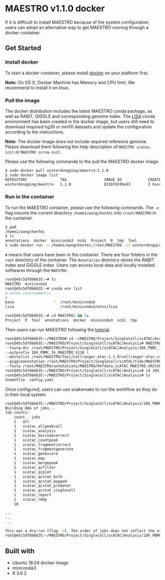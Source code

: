 # MAESTRO v1.1.0 docker

If it is difficult to install MAESTRO because of the system configuration, users can adopt an alternative way to get MAESTRO running through a docker container.

## Get Started

### Install docker

To start a docker container, please install [docker](https://docs.docker.com/install/) on your platform first. 

**Note:** On OS X, Docker Machine has Memory and CPU limit. We recommend to install it on linux.

### Pull the image

The docker distribution includes the latest MAESTRO conda package, as well as RABIT, GIGGLE and corresponding genome index. The [LISA](https://github.com/qinqian/lisa) conda environment has been created in the docker image, but users still need to download required hg38 or mm10 datasets and update the configuration according to the instructions.

**Note:** The docker image does not include required reference genome. Please download them following the help description of `MAESTRO scatac-init` or `MAESTRO scrna-init`.

Please use the following commands to the pull the MAESTRO docker image.

``` bash
$ sudo docker pull winterdongqing/maestro:1.1.0
$ sudo docker image list
REPOSITORY               TAG                 IMAGE ID            CREATED             SIZE
winterdongqing/maestro   1.1.0               831bfd245e63        3 hours ago         8.7GB
```

### Run in the container

To run the MAESTRO container, please use the following commands. The ```-v``` flag mounts the current directory ```/home1/wangchenfei``` into ```/root/MAESTRO``` in the container.

```bash
$ pwd
/home1/wangchenfei
$ ls
annotations  docker  miniconda3  ncbi  Project  R  tmp  Tool
$ sudo docker run -v /home1/wangchenfei:/root/MAESTRO -it winterdongqing/maestro:1.1.0
```

```#``` means that users have been in the container. There are four folders in the  ```root``` directory of the container. The ```Annotation``` directory stores the RABIT index and GIGGLE index. Users can access local data and locally installed softwares through the ```MAESTRO```.

```bash
root@45c5df8b6635:~# ls
MAESTRO  miniconda3
root@45c5df8b6635:~# conda env list
# conda environments:
#
base                  *  /root/miniconda3
lisa                     /root/miniconda3/envs/lisa

root@45c5df8b6635:~# cd MAESTRO/ && ls
Project  R  Tool  annotations  docker  miniconda3  ncbi  tmp
```

Then users can run MAESTRO following the [tutorial](../example/ATAC_infrastructure_10x/ATAC_infrastructure_10x.md).
```bash
root@45c5df8b6635:~/MAESTRO# cd ~/MAESTRO/Project/SingleCell/scATAC/Analysis/
root@45c5df8b6635:~/MAESTRO/Project/SingleCell/scATAC/Analysis# MAESTRO scatac-init -d 10X_PBMC_1k_MAESTRO_V110_docker \
--fastq-dir /root/MAESTRO/Project/SingleCell/scATAC/Analysis/10X_PBMC_1k/Data/atac_pbmc_1k_v1_fastqs --fastq-prefix atac_pbmc_1k_v1 \
--outprefix 10X_PBMC_1k_MAESTRO_V110 \
--whitelist /root/MAESTRO/Tool/cellranger-atac-1.1.0/cellranger-atac-cs/1.1.0/lib/python/barcodes/737K-cratac-v1.txt \
--giggleannotation /root/MAESTRO/Project/SingleCell/scATAC/Code/MAESTRO_V110/MAESTRO/annotations/giggle \
--fasta /root/MAESTRO/annotations/MAESTRO/Refdata_scATAC_MAESTRO_GRCh38_1.1.0/GRCh38_genome.fa
root@45c5df8b6635:~/MAESTRO/Project/SingleCell/scATAC/Analysis# cd 10X_PBMC_1k_MAESTRO_V110_docker
root@45c5df8b6635:~/MAESTRO/Project/SingleCell/scATAC/Analysis# ls
Snakefile  config.yaml
```

Once configured, users can use snakemake to run the workflow as they do in their local system.

```bash
root@45c5df8b6635:~/MAESTRO/Project/SingleCell/scATAC/Analysis/10X_PBMC_1k_MAESTRO_V110_docker# snakemake -np
Building DAG of jobs...
Job counts:
	count	jobs
	1	all
	1	scatac_allpeakcall
	1	scatac_analysis
	1	scatac_barcodecorrect
	1	scatac_countpeak
	1	scatac_fragmentcorrect
	1	scatac_fragmentgenerate
	1	scatac_genescore
	1	scatac_map
	1	scatac_mergepeak
	1	scatac_qcfilter
	1	scatac_qcplot
	1	scatac_qcstat_bulk
	1	scatac_qcstat_mapped
	1	scatac_qcstat_promoter
	1	scatac_qcstat_singlecell
	1	scatac_report
	1	scatac_rmdp
	18

...
...
...

This was a dry-run (flag -n). The order of jobs does not reflect the order of execution.
root@45c5df8b6635:~/MAESTRO/Project/SingleCell/scATAC/Analysis/10X_PBMC_1k_MAESTRO_V110_docker# nohup snakemake --cores 10 > 10X_PBMC_1k_MAESTRO_V110_docker.out &
```

## Built with
* Ubuntu 18.04 docker image
* miniconda3
* R 3.6.2

